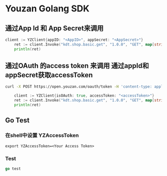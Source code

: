 # Youzan Golang SDK


## 通过App Id 和 App Secret来调用 
``` go
client := YZClient{appID: "<AppID>", appSecret: "<AppSecret>"}
	ret := client.Invoke("kdt.shop.basic.get", "1.0.0", "GET", map[string]string{}, map[string]string{})
	println(ret)
```

## 通过OAuth 的access token 来调用 通过appId和appSecret获取accessToken
```bash
curl -X POST https://open.youzan.com/oauth/token -H 'content-type: application/x-www-form-urlencoded' -d 'client_id=testclient&client_secret=testclientsecret&grant_type=silent&kdt_id=88888'
```

```go
    client := YZClient{isOAuth: true, accessToken: "<accessToken>"}
	ret := client.Invoke("kdt.shop.basic.get", "1.0.0", "GET", map[string]string{}, map[string]string{})
	println(ret)
```

## Go Test 

### 在shell中设置 YZAccessToken

```
export YZAccessToken=<Your Access Token>
```

### Test

```go
go test
```